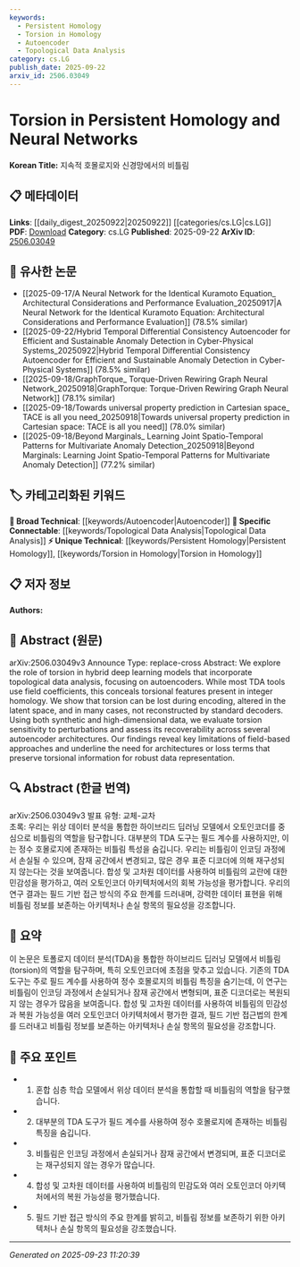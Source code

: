 ```yaml
---
keywords:
  - Persistent Homology
  - Torsion in Homology
  - Autoencoder
  - Topological Data Analysis
category: cs.LG
publish_date: 2025-09-22
arxiv_id: 2506.03049
---
```


<!-- KEYWORD_LINKING_METADATA:
{
  "processed_timestamp": "2025-09-23T11:20:39.478631",
  "vocabulary_version": "1.0",
  "selected_keywords": [
    "Persistent Homology",
    "Torsion in Homology",
    "Autoencoder",
    "Topological Data Analysis"
  ],
  "rejected_keywords": [],
  "similarity_scores": {
    "Persistent Homology": 0.8,
    "Torsion in Homology": 0.7,
    "Autoencoder": 0.75,
    "Topological Data Analysis": 0.78
  },
  "extraction_method": "AI_prompt_based",
  "budget_applied": true,
  "candidates_json": {
    "candidates": [
      {
        "surface": "Persistent Homology",
        "canonical": "Persistent Homology",
        "aliases": [
          "PH"
        ],
        "category": "unique_technical",
        "rationale": "Persistent Homology is a key concept in topological data analysis, crucial for understanding the paper's focus on torsion.",
        "novelty_score": 0.7,
        "connectivity_score": 0.6,
        "specificity_score": 0.9,
        "link_intent_score": 0.8
      },
      {
        "surface": "Torsion",
        "canonical": "Torsion in Homology",
        "aliases": [
          "Torsional Features"
        ],
        "category": "unique_technical",
        "rationale": "Torsion is central to the paper's argument about limitations in current methods and its preservation is a novel insight.",
        "novelty_score": 0.8,
        "connectivity_score": 0.5,
        "specificity_score": 0.85,
        "link_intent_score": 0.7
      },
      {
        "surface": "Autoencoder",
        "canonical": "Autoencoder",
        "aliases": [
          "AE"
        ],
        "category": "broad_technical",
        "rationale": "Autoencoders are fundamental to the paper's exploration of encoding and decoding torsional information.",
        "novelty_score": 0.5,
        "connectivity_score": 0.7,
        "specificity_score": 0.6,
        "link_intent_score": 0.75
      },
      {
        "surface": "Topological Data Analysis",
        "canonical": "Topological Data Analysis",
        "aliases": [
          "TDA"
        ],
        "category": "specific_connectable",
        "rationale": "Topological Data Analysis is the framework within which the paper situates its exploration of torsion.",
        "novelty_score": 0.6,
        "connectivity_score": 0.8,
        "specificity_score": 0.7,
        "link_intent_score": 0.78
      }
    ],
    "ban_list_suggestions": [
      "field coefficients",
      "latent space",
      "standard decoders"
    ]
  },
  "decisions": [
    {
      "candidate_surface": "Persistent Homology",
      "resolved_canonical": "Persistent Homology",
      "decision": "linked",
      "scores": {
        "novelty": 0.7,
        "connectivity": 0.6,
        "specificity": 0.9,
        "link_intent": 0.8
      }
    },
    {
      "candidate_surface": "Torsion",
      "resolved_canonical": "Torsion in Homology",
      "decision": "linked",
      "scores": {
        "novelty": 0.8,
        "connectivity": 0.5,
        "specificity": 0.85,
        "link_intent": 0.7
      }
    },
    {
      "candidate_surface": "Autoencoder",
      "resolved_canonical": "Autoencoder",
      "decision": "linked",
      "scores": {
        "novelty": 0.5,
        "connectivity": 0.7,
        "specificity": 0.6,
        "link_intent": 0.75
      }
    },
    {
      "candidate_surface": "Topological Data Analysis",
      "resolved_canonical": "Topological Data Analysis",
      "decision": "linked",
      "scores": {
        "novelty": 0.6,
        "connectivity": 0.8,
        "specificity": 0.7,
        "link_intent": 0.78
      }
    }
  ]
}
-->

# Torsion in Persistent Homology and Neural Networks

**Korean Title:** 지속적 호몰로지와 신경망에서의 비틀림

## 📋 메타데이터

**Links**: [[daily_digest_20250922|20250922]] [[categories/cs.LG|cs.LG]]
**PDF**: [Download](https://arxiv.org/pdf/2506.03049.pdf)
**Category**: cs.LG
**Published**: 2025-09-22
**ArXiv ID**: [2506.03049](https://arxiv.org/abs/2506.03049)

## 🔗 유사한 논문
- [[2025-09-17/A Neural Network for the Identical Kuramoto Equation_ Architectural Considerations and Performance Evaluation_20250917|A Neural Network for the Identical Kuramoto Equation: Architectural Considerations and Performance Evaluation]] (78.5% similar)
- [[2025-09-22/Hybrid Temporal Differential Consistency Autoencoder for Efficient and Sustainable Anomaly Detection in Cyber-Physical Systems_20250922|Hybrid Temporal Differential Consistency Autoencoder for Efficient and Sustainable Anomaly Detection in Cyber-Physical Systems]] (78.5% similar)
- [[2025-09-18/GraphTorque_ Torque-Driven Rewiring Graph Neural Network_20250918|GraphTorque: Torque-Driven Rewiring Graph Neural Network]] (78.1% similar)
- [[2025-09-18/Towards universal property prediction in Cartesian space_ TACE is all you need_20250918|Towards universal property prediction in Cartesian space: TACE is all you need]] (78.0% similar)
- [[2025-09-18/Beyond Marginals_ Learning Joint Spatio-Temporal Patterns for Multivariate Anomaly Detection_20250918|Beyond Marginals: Learning Joint Spatio-Temporal Patterns for Multivariate Anomaly Detection]] (77.2% similar)

## 🏷️ 카테고리화된 키워드
**🧠 Broad Technical**: [[keywords/Autoencoder|Autoencoder]]
**🔗 Specific Connectable**: [[keywords/Topological Data Analysis|Topological Data Analysis]]
**⚡ Unique Technical**: [[keywords/Persistent Homology|Persistent Homology]], [[keywords/Torsion in Homology|Torsion in Homology]]

## 📋 저자 정보

**Authors:** 

## 📄 Abstract (원문)

arXiv:2506.03049v3 Announce Type: replace-cross 
Abstract: We explore the role of torsion in hybrid deep learning models that incorporate topological data analysis, focusing on autoencoders. While most TDA tools use field coefficients, this conceals torsional features present in integer homology. We show that torsion can be lost during encoding, altered in the latent space, and in many cases, not reconstructed by standard decoders. Using both synthetic and high-dimensional data, we evaluate torsion sensitivity to perturbations and assess its recoverability across several autoencoder architectures. Our findings reveal key limitations of field-based approaches and underline the need for architectures or loss terms that preserve torsional information for robust data representation.

## 🔍 Abstract (한글 번역)

arXiv:2506.03049v3 발표 유형: 교체-교차  
초록: 우리는 위상 데이터 분석을 통합한 하이브리드 딥러닝 모델에서 오토인코더를 중심으로 비틀림의 역할을 탐구합니다. 대부분의 TDA 도구는 필드 계수를 사용하지만, 이는 정수 호몰로지에 존재하는 비틀림 특성을 숨깁니다. 우리는 비틀림이 인코딩 과정에서 손실될 수 있으며, 잠재 공간에서 변경되고, 많은 경우 표준 디코더에 의해 재구성되지 않는다는 것을 보여줍니다. 합성 및 고차원 데이터를 사용하여 비틀림의 교란에 대한 민감성을 평가하고, 여러 오토인코더 아키텍처에서의 회복 가능성을 평가합니다. 우리의 연구 결과는 필드 기반 접근 방식의 주요 한계를 드러내며, 강력한 데이터 표현을 위해 비틀림 정보를 보존하는 아키텍처나 손실 항목의 필요성을 강조합니다.

## 📝 요약

이 논문은 토폴로지 데이터 분석(TDA)을 통합한 하이브리드 딥러닝 모델에서 비틀림(torsion)의 역할을 탐구하며, 특히 오토인코더에 초점을 맞추고 있습니다. 기존의 TDA 도구는 주로 필드 계수를 사용하여 정수 호몰로지의 비틀림 특징을 숨기는데, 이 연구는 비틀림이 인코딩 과정에서 손실되거나 잠재 공간에서 변형되며, 표준 디코더로는 복원되지 않는 경우가 많음을 보여줍니다. 합성 및 고차원 데이터를 사용하여 비틀림의 민감성과 복원 가능성을 여러 오토인코더 아키텍처에서 평가한 결과, 필드 기반 접근법의 한계를 드러내고 비틀림 정보를 보존하는 아키텍처나 손실 항목의 필요성을 강조합니다.

## 🎯 주요 포인트

- 1. 혼합 심층 학습 모델에서 위상 데이터 분석을 통합할 때 비틀림의 역할을 탐구했습니다.
- 2. 대부분의 TDA 도구가 필드 계수를 사용하여 정수 호몰로지에 존재하는 비틀림 특징을 숨깁니다.
- 3. 비틀림은 인코딩 과정에서 손실되거나 잠재 공간에서 변경되며, 표준 디코더로는 재구성되지 않는 경우가 많습니다.
- 4. 합성 및 고차원 데이터를 사용하여 비틀림의 민감도와 여러 오토인코더 아키텍처에서의 복원 가능성을 평가했습니다.
- 5. 필드 기반 접근 방식의 주요 한계를 밝히고, 비틀림 정보를 보존하기 위한 아키텍처나 손실 항목의 필요성을 강조했습니다.


---

*Generated on 2025-09-23 11:20:39*